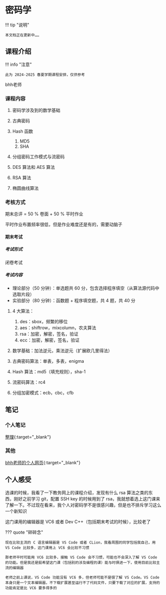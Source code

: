 # 密码学

!!! tip "说明"

    本文档正在更新中……

## 课程介绍

!!! info "注意"

    此为 2024-2025 春夏学期课程安排，仅供参考

bhh老师

### 课程内容

1. 密码学涉及到的数学基础
2. 古典密码
3. Hash 函数

    1. MD5
    2. SHA

4. 分组密码工作模式与流密码
5. DES 算法和 AES 算法
6. RSA 算法
7. 椭圆曲线算法

### 考核方式

期末总评 = 50 % 卷面 + 50 % 平时作业

平时作业布置频率很低，但是作业难度还是有的，需要动脑子

#### 期末考试

##### 考试形式

闭卷考试

##### 考试内容

- 理论部分（50 分钟）：单选题共 60 分，包含选择程序填空（从算法源代码中选取片段）
- 实验部分（80 分钟）：函数题 + 程序填空题，共 4 题，共 40 分

1. 4 大算法：

    1. des：sbox，频繁的移位
    2. aes：shiftrow，mixcolumn，农夫算法
    3. rsa：加密，解密，签名，验证
    4. ecc：加密，解密，签名，验证

2. 数学基础：加法逆元，乘法逆元（扩展欧几里得法）
3. 古典密码算法：单表，多表，enigma
4. Hash 算法：md5（填充规则），sha-1
5. 流密码算法：rc4
6. 分组加密模式：ecb，cbc，cfb

## 笔记

### 个人笔记

[整理](./doc.md){:target="_blank"}

### 其他

[bhh老师的个人网页](http://cc.zju.edu.cn/bhh/){:target="_blank"}

## 个人感受

选课的时候，我看了一下教务网上的课程介绍，发现有什么 rsa 算法之类的东西，刚好之前学习 git，配置 SSH key 的时候用到了 rsa，我就想着选上这门课来了解一下。不过现在看来，我个人对密码学不是很感兴趣，但是也不排斥学习这么一个新知识

这门课用的编辑器是 VC6 或者 Dev C++（包括期末考试的时候），比较老了

??? quote "碎碎念"

    现在比较主流的 C 语言编辑器是 VS Code 或者 CLion，我看周围的同学包括我自己，用 VS Code 比较多，这门课用上 VC6 会比较不习惯

    那老师平时可能用 VC6 比较多，接触 VS Code 会不习惯，可能也不会深入了解 VS Code 的功能。但是我还是挺希望这门课（包括别的涉及编程的课）能与时俱进一下，使用目前比较主流的编辑器

    老师之前上课说，VS Code 功能没有 VC6 多，但老师可能不是很了解 VS Code。VS Code 本身只是一个文本编辑器，不下载扩展甚至运行不了代码文件，只要下载了对应的扩展，支持的功能肯定是比 VC6 要多得多的